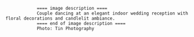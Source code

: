 
                ==== image description ====
                Couple dancing at an elegant indoor wedding reception with floral decorations and candlelit ambiance.
                ==== end of image description ====
                Photo: Tin Photography